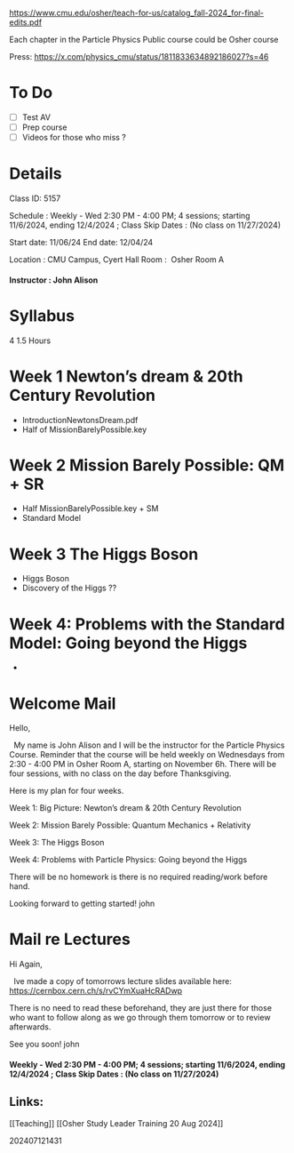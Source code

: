 https://www.cmu.edu/osher/teach-for-us/catalog_fall-2024_for-final-edits.pdf

Each chapter in the Particle Physics Public course could be Osher course

Press: 
https://x.com/physics_cmu/status/1811833634892186027?s=46

# To Do
- [ ] Test AV
- [ ] Prep course
- [ ] Videos for those who miss ?

# Details
Class ID: 5157

Schedule : Weekly - Wed 2:30 PM - 4:00 PM; 4 sessions; starting 11/6/2024, ending 12/4/2024 ; Class Skip Dates : (No class on 11/27/2024)

Start date: 11/06/24
End date: 12/04/24

Location : CMU Campus, Cyert Hall
Room :  Osher Room A

#### **Instructor :** John Alison


# Syllabus 

4 1.5 Hours
# Week 1 Newton’s dream & 20th Century Revolution
- IntroductionNewtonsDream.pdf
- Half of MissionBarelyPossible.key
# Week 2 Mission Barely Possible: QM + SR
- Half MissionBarelyPossible.key + SM
- Standard Model
# Week 3 The Higgs Boson
- Higgs Boson
- Discovery of the Higgs ?? 

# Week 4: Problems with the Standard Model: Going beyond the Higgs
- 


# Welcome Mail

Hello,   
  
  My name is John Alison and I will be the instructor for the Particle Physics Course.
Reminder that the course will be held weekly on Wednesdays from 2:30 - 4:00 PM in Osher Room A, starting on November 6h. There will be four sessions, with no class on the day before Thanksgiving.

Here is my plan for four weeks. 

Week 1: Big Picture: Newton’s dream & 20th Century Revolution

Week 2: Mission Barely Possible: Quantum Mechanics + Relativity

Week 3: The Higgs Boson

Week 4: Problems with Particle Physics: Going beyond the Higgs

There will be no homework is there is no required reading/work before hand.

Looking forward to getting started! 
john


# Mail re Lectures

Hi Again,   
  
  Ive made a copy of tomorrows lecture slides available here:  
https://cernbox.cern.ch/s/rvCYmXuaHcRADwp

There is no need to read these beforehand, they are just there for those who want to follow along as we go through them tomorrow or to review afterwards.

See you soon!
john




#### Weekly - Wed 2:30 PM - 4:00 PM; 4 sessions; starting 11/6/2024, ending 12/4/2024 ; Class Skip Dates : (No class on 11/27/2024)

## Links: 
[[Teaching]]
[[Osher Study Leader Training 20 Aug 2024]]



202407121431
